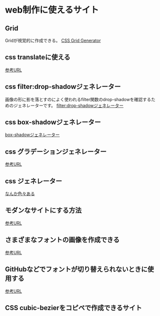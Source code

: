 # web制作に使えるサイト

## Grid

Gridが視覚的に作成できる。
[CSS Grid Generator](https://cssgrid-generator.netlify.app/)

## css translateに使える

[参考URL](https://liginc.co.jp/502701)

## css filter:drop-shadowジェネレーター

画像の形に影を落とすのによく使われるfilter関数のdrop-shadowを確認するためのジェネレーターです。
[filter:drop-shadowジェネレーター](https://www.bad-company.jp/drop-shadow)

## css box-shadowジェネレーター
[box-shadowジェネレーター](https://www.bad-company.jp/box-shadow)

## css グラデーションジェネレーター
[参考URL](https://front-end-tools.com/generategradient/)

## css ジェネレーター

[なんか色々ある](https://front-end-tools.com/)

## モダンなサイトにする方法
[参考URL](https://b-risk.jp/blog/2021/02/modern-web-tips/)

## さまざまなフォントの画像を作成できる
[参考URL](https://fontmeme.com/ja/)

## GitHubなどでフォントが切り替えられないときに使用する
[参考URL](https://charactercalculator.com/ja/font-changer/)

## CSS cubic-bezierをコピペで作成できるサイト
